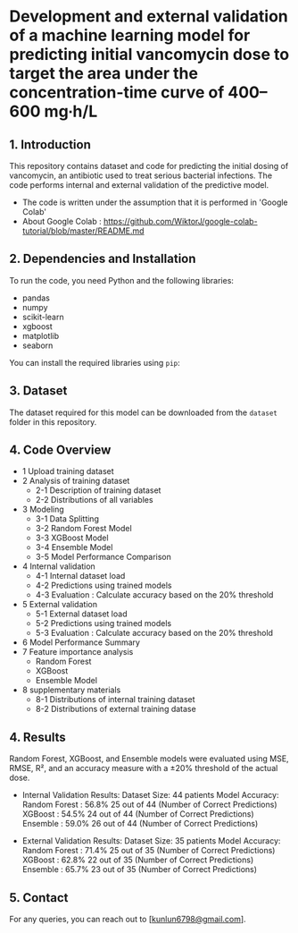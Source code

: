 # Development and external validation of a machine learning model for predicting initial vancomycin dose to target the area under the concentration-time curve of 400–600 mg∙h/L 

## 1. Introduction
This repository contains dataset and code for predicting the initial dosing of vancomycin, an antibiotic used to treat serious bacterial infections. The code performs internal and external validation of the predictive model.
- The code is written under the assumption that it is performed in 'Google Colab'
- About Google Colab : https://github.com/WiktorJ/google-colab-tutorial/blob/master/README.md

## 2. Dependencies and Installation
To run the code, you need Python and the following libraries:
- pandas
- numpy
- scikit-learn
- xgboost
- matplotlib
- seaborn

You can install the required libraries using `pip`:

## 3. Dataset
The dataset required for this model can be downloaded from the `dataset` folder in this repository.

## 4. Code Overview
- 1 Upload training dataset
- 2 Analysis of training dataset
  - 2-1 Description of training dataset
  - 2-2 Distributions of all variables
- 3 Modeling
  - 3-1 Data Splitting
  - 3-2 Random Forest Model
  - 3-3 XGBoost Model
  - 3-4 Ensemble Model
  - 3-5 Model Performance Comparison
- 4 Internal validation
  - 4-1 Internal dataset load
  - 4-2 Predictions using trained models
  - 4-3 Evaluation : Calculate accuracy based on the 20% threshold
- 5 External validation
  - 5-1 External dataset load
  - 5-2 Predictions using trained models
  - 5-3 Evaluation : Calculate accuracy based on the 20% threshold
- 6 Model Performance Summary
- 7 Feature importance analysis
  - Random Forest
  - XGBoost
  - Ensemble Model
- 8 supplementary materials
  - 8-1 Distributions of internal training dataset
  - 8-2 Distributions of external training datase



## 4. Results
Random Forest, XGBoost, and Ensemble models were evaluated using MSE, RMSE, R², and an accuracy measure with a ±20% threshold of the actual dose.

- Internal Validation Results:
Dataset Size: 44 patients
Model Accuracy:
Random Forest : 56.8%
25 out of 44 (Number of Correct Predictions)
XGBoost : 54.5%
24 out of 44 (Number of Correct Predictions)
Ensemble : 59.0%
26 out of 44 (Number of Correct Predictions)

- External Validation Results:
Dataset Size: 35 patients
Model Accuracy:
Random Forest : 71.4%
25 out of 35 (Number of Correct Predictions)
XGBoost : 62.8%
22 out of 35 (Number of Correct Predictions)
Ensemble : 65.7%
23 out of 35 (Number of Correct Predictions)

## 5. Contact
For any queries, you can reach out to [kunlun6798@gmail.com].

